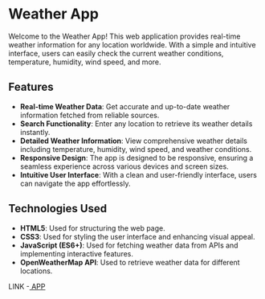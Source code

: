 # Weather App

Welcome to the Weather App! This web application provides real-time weather information for any location worldwide. With a simple and intuitive interface, users can easily check the current weather conditions, temperature, humidity, wind speed, and more.

## Features

- **Real-time Weather Data**: Get accurate and up-to-date weather information fetched from reliable sources.
- **Search Functionality**: Enter any location to retrieve its weather details instantly.
- **Detailed Weather Information**: View comprehensive weather details including temperature, humidity, wind speed, and weather conditions.
- **Responsive Design**: The app is designed to be responsive, ensuring a seamless experience across various devices and screen sizes.
- **Intuitive User Interface**: With a clean and user-friendly interface, users can navigate the app effortlessly.

## Technologies Used

- **HTML5**: Used for structuring the web page.
- **CSS3**: Used for styling the user interface and enhancing visual appeal.
- **JavaScript (ES6+)**: Used for fetching weather data from APIs and implementing interactive features.
- **OpenWeatherMap API**: Used to retrieve weather data for different locations.
  
LINK -[ APP ](Arundhatipanwar06.github.io/weather-web-App/)
